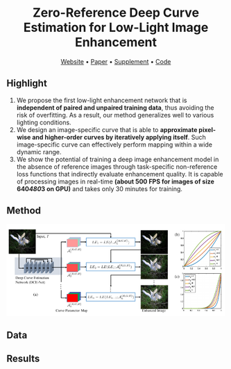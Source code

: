 <div align="center">

Zero-Reference Deep Curve Estimation for Low-Light Image Enhancement
=============================

<div align="center">
    <a href="https://li-chongyi.github.io/Proj_Zero-DCE.html">Website</a> •
    <a href="https://github.com/phlong3105/one/blob/master/data/pdf/zero_dce.pdf">Paper</a> •
    <a href="https://github.com/phlong3105/one/blob/master/data/pdf/zero_dce_sup.pdf">Supplement</a> •
    <a href="https://github.com/Li-Chongyi/Zero-DCE">Code</a>
</div>
</div>

## Highlight
1. We propose the first low-light enhancement network that is **independent of paired and unpaired training data**, thus avoiding the risk of overfitting. As a result, our method generalizes well to various lighting conditions. 
2. We design an image-specific curve that is able to **approximate pixel-wise and higher-order curves by iteratively applying itself**. Such image-specific curve can effectively perform mapping within a wide dynamic range. 
3. We show the potential of training a deep image enhancement model in the absence of reference images through task-specific non-reference loss functions that indirectly evaluate enhancement quality. It is capable of processing images in real-time **(about 500 FPS for images of size 640*480*3 on GPU)** and takes only 30 minutes for training.


## Method
<div align="center">
    <img width="800" src="../../data/images/zero_dce_framework.png">
</div>


## Data


## Results
